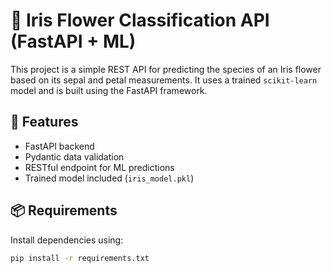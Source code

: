 # 🌼 Iris Flower Classification API (FastAPI + ML)

This project is a simple REST API for predicting the species of an Iris flower based on its sepal and petal measurements. It uses a trained `scikit-learn` model and is built using the FastAPI framework.

## 🚀 Features

- FastAPI backend
- Pydantic data validation
- RESTful endpoint for ML predictions
- Trained model included (`iris_model.pkl`)

## 📦 Requirements

Install dependencies using:

```bash
pip install -r requirements.txt